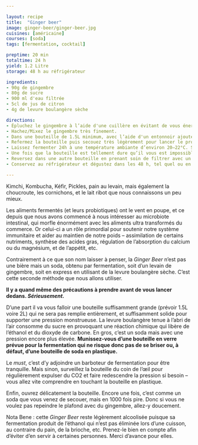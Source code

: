 ```yaml
---

layout: recipe
title:  "Ginger beer"
image: ginger-beer/ginger-beer.jpg
cuisines: [américaine]
courses: [soda]
tags: [fermentation, cocktail]

preptime: 20 min
totaltime: 24 h
yield: 1.2 Litre
storage: 48 h au réfrigérateur

ingredients:
- 90g de gingembre 
- 80g de sucre
- 900 ml d'eau filtrée 
- 5cl de jus de citron 
- 4g de levure boulangère sèche

directions:
- Épluchez le gingembre à l’aide d'une cuillère en évitant de vous énerver et de ragequit – faites une pause si vous sentez que ça devient trop relou.
- Hachez/Mixez le gingembre très finement.
- Dans une bouteille de 1.5L minimum, avec l’aide d'un entonnoir ajoutez le gingembre, le sucre, la levure, le jus de citron, et enfin l’eau.
- Refermez la bouteille puis secouez très légèrement pour lancer le processus. 
- Laissez fermenter 24h à une température ambiante d’environ 20–22°C. S’il fait plus chaud, la fermentation peut être beaucoup beaucoup plus rapide – en été, avec la chaleur, ça peut se faire beaucoup plus vite que ce que vous pensez.
- Une fois que la bouteille est tellement dure qu’il vous est impossible d’appuyez dessus, ouvrez très délicatement la bouteille si vous ne voulez pas vous retrouver avec de la ginger beer au plafond. 
- Reversez dans une autre bouteille en prenant soin de filtrer avec un tamis très très fin afin de récupérer les morceaux de gingembre et autres impuretés.
- Conservez au réfrigérateur et dégustez dans les 48 h, tel quel ou en cocktail.

---
```


Kimchi, Kombucha, Kéfir, Pickles, pain au levain, mais également la choucroute, les cornichons, et le lait ribot que nous connaissons un peu mieux. 

Les aliments fermentés (et leurs probiotiques) ont le vent en poupe, et ce depuis que nous avons commencé à nous intéresser au microbiote intestinal, qui morfle énormément avec les aliments ultra transformés du commerce. Or celui-ci a un rôle primordial pour soutenir notre système immunitaire et aider au maintien de notre poids – assimilation de certains nutriments, synthèse des acides gras, régulation de l’absorption du calcium ou du magnésium, et de l’appétit, etc.

Contrairement à ce que son nom laisser à penser, la <i lang="en">Ginger Beer</i> n’est pas une bière mais un soda, obtenu par fermentation, soit d’un levain de gingembre, soit en express en utilisant de la levure boulangère sèche. C’est cette seconde méthode que nous allons utiliser.

<strong>Il y a quand même des précautions à prendre avant de vous lancer dedans. <em>Sérieusement.</em></strong>

D’une part il va vous falloir une bouteille suffisamment grande (prévoir 1.5L voire 2L) qui ne sera pas remplie entièrement, et suffisamment solide pour supporter une pression monstrueuse. La levure boulangère tenue à l’abri de l’air consomme du sucre en provoquant une réaction chimique qui libère de l’éthanol et du dioxyde de carbone. En gros, c’est un soda mais avec une pression encore plus élevée. <strong>Munissez-vous d’une bouteille en verre prévue pour la fermentation qui ne risque donc pas de se briser ou, à défaut, d’une bouteille de soda en plastique.</strong> 

Le <i lang="en">must</i>, c’est d’y adjoindre un barboteur de fermentation pour être tranquille. Mais sinon, surveillez la bouteille du coin de l’œil pour régulièrement expulser du CO2 et faire redescendre la pression si besoin – vous allez vite comprendre en touchant la bouteille en plastique.

Enfin, ouvrez délicatement la bouteille. Encore une fois, c’est comme un soda que vous venez de secouer, mais en 1000 fois pire. Donc si vous ne voulez pas repeindre le plafond avec du gingembre, allez-y doucement.

Nota Bene&nbsp;: cette <i lang="en">Ginger Beer</i> reste légèrement alcoolisée puisque sa fermentation produit de l’éthanol qui n’est pas éliminée lors d’une cuisson, au contraire du pain, de la brioche, etc. Prenez-le bien en compte afin d’éviter d’en servir à certaines personnes. Merci d’avance pour elles.